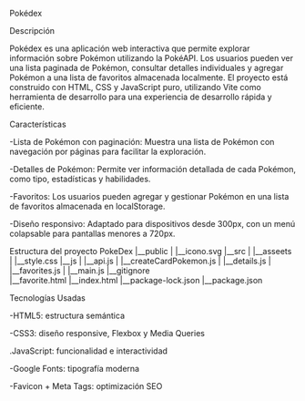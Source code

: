 Pokédex

Descripción

Pokédex es una aplicación web interactiva que permite explorar información sobre Pokémon utilizando la PokéAPI. Los usuarios pueden ver una lista paginada de Pokémon, consultar detalles individuales y agregar Pokémon a una lista de favoritos almacenada localmente. El proyecto está construido con HTML, CSS y JavaScript puro, utilizando Vite como herramienta de desarrollo para una experiencia de desarrollo rápida y eficiente.



Características

-Lista de Pokémon con paginación: Muestra una lista de Pokémon con navegación por páginas para facilitar la exploración.

-Detalles de Pokémon: Permite ver información detallada de cada Pokémon, como tipo, estadísticas y habilidades.

-Favoritos: Los usuarios pueden agregar y gestionar Pokémon en una lista de favoritos almacenada en localStorage.

-Diseño responsivo: Adaptado para dispositivos desde 300px, con un menú colapsable para pantallas menores a 720px.



Estructura del proyecto
PokeDex
|__public
|  |__icono.svg
|__src
|   |__asseets
|   |__style.css
|__js
|    |__api.js
|    |__createCardPokemon.js
|    |__details.js
|    |__favorites.js
|    |__main.js
|__gitignore    
|__favorite.html
|__index.html
|__package-lock.json
|__package.json



Tecnologías Usadas

-HTML5: estructura semántica

-CSS3: diseño responsive, Flexbox y Media Queries

.JavaScript: funcionalidad e interactividad

-Google Fonts: tipografía moderna

-Favicon + Meta Tags: optimización SEO
